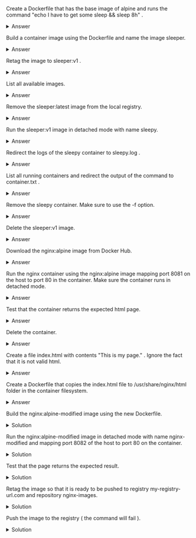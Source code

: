 Create a Dockerfile that has the base image of alpine and runs the command "echo I have to get some sleep && sleep 8h" .
<details>
  <summary>Answer</summary>

```
vim Dockerfile
FROM alpine
CMD ["/bin/sh","-c","echo I have to get some sleep && sleep 8h"]
```

</details>

Build a container image using the Dockerfile and name the image sleeper.
<details>
  <summary>Answer</summary>

```
podman image build -t sleeper -f Dockerfile .
# or
docker image build -t sleeper -f Dockerfile .
```

</details>

Retag the image to sleeper:v1 .
<details>
  <summary>Answer</summary>

```
podman tag sleeper sleeper:v1
# or
docker tag sleeper sleeper:v1
```

</details>

List all available images.
<details>
  <summary>Answer</summary>

```
podman images
# or
docker images
```

</details>

Remove the sleeper:latest image from the local registry.
<details>
  <summary>Answer</summary>

```
podman rmi sleeper:latest
# or
docker rmi sleeper:latest
```

</details>

Run the sleeper:v1 image in detached mode with name sleepy.
<details>
  <summary>Answer</summary>

```
podman run --name sleepy -d sleeper:v1
# or
docker run --name sleepy -d sleeper:v1
```

</details>

Redirect the logs of the sleepy container to sleepy.log .
<details>
  <summary>Answer</summary>

```
podman logs sleepy > sleepy.log
# or
docker logs sleepy > sleepy.log
```

</details>

List all running containers and redirect the output of the command to container.txt .
<details>
  <summary>Answer</summary>

```
podman ps > containers.txt
# or
docker ps > containers.txt
```

</details>

Remove the sleepy container. Make sure to use the -f option.
<details>
  <summary>Answer</summary>

```
podman rm -f sleepy
# or
docker rm -f sleepy
```

</details>

Delete the sleeper:v1 image.
<details>
  <summary>Answer</summary>

```
podman rmi sleeper:v1
# or
docker rmi sleeper:v1
```

</details>

Download the nginx:alpine image from Docker Hub.

<details>
  <summary>Answer</summary>
```
podman pull docker.io/library/nginx:alpine
# or
docker pull nginx:alpine
```

</details>

Run the nginx container using the nginx:alpine image mapping port 8081 on the host to port 80 in the container.
Make sure the container runs in detached mode.
<details>
  <summary>Answer</summary>

```
podman run --name nginx -d -p 8081:80 nginx:alpine
# or
docker run --name nginx -d -p 8081:80 nginx:alpine
```

</details>

Test that the container returns the expected html page.
<details>
  <summary>Answer</summary>

```
curl http://localhost:8081
```

</details>

Delete the container.
<details>
  <summary>Answer</summary>

```
podman rm -f nginx
# or
docker rm -f nginx
```

</details>

Create a file index.html with contents "This is my page." . Ignore the fact that it is not valid html.
<details>
  <summary>Answer</summary>

```
echo "This is my page." > index.html
```

</details>

Create a Dockerfile that copies the index.html file to /usr/share/nginx/html folder in the container filesystem.
<details>
  <summary>Answer</summary>

```
vim Dockerfile
FROM nginx:alpine
COPY index.html /usr/share/nginx/html
```

</details>

Build the nginx:alpine-modified image using the new Dockerfile.

<details>
  <summary>Solution</summary>
```
podman build -t nginx:alpine-modified -f Dockerfile .
# or
docker image build -t nginx:alpine-modified -f Dockerfile .
```

</details>

Run the nginx:alpine-modified image in detached mode with name nginx-modified and mapping port 8082 of the host to port 80 on the container.
<details>
  <summary>Solution</summary>

```
podman run --name nginx-modified -d -p 8082:80 nginx:alpine-modified
# or
docker run --name nginx-modified -d -p 8082:80 nginx:alpine-modified
```

</details>

Test that the page returns the expected result.
<details>
  <summary>Solution</summary>

```
curl http://localhost:8082
```

</details>

Retag the image so that it is ready to be pushed to registry my-registry-url.com and repository nginx-images.
<details>
  <summary>Solution</summary>

```
podman tag nginx:alpine-modified my-registry-url.com/nginx-images/nginx:alpine-modified
# or
docker tag nginx:alpine-modified my-registry-url.com/nginx-images/nginx:alpine-modified
```

</details>

Push the image to the registry ( the command will fail ).
<details>
  <summary>Solution</summary>

```
podman push my-registry-url.com/nginx-images/nginx:alpine-modified
# or
docker push my-registry-url.com/nginx-images/nginx:alpine-modified
```

</details>